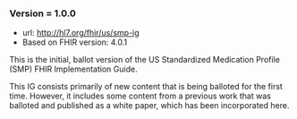 ### Version = 1.0.0
- url: <http://hl7.org/fhir/us/smp-ig>
- Based on FHIR version: 4.0.1

This is the initial, ballot version of the US Standardized Medication Profile (SMP) FHIR Implementation Guide.

This IG consists primarily of new content that is being balloted for the first time. However, it includes some content from a previous work that was balloted and published as a white paper, which has been incorporated here.
